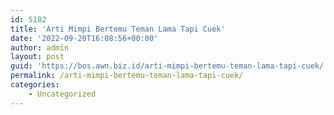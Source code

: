 ```yaml
---
id: 5182
title: 'Arti Mimpi Bertemu Teman Lama Tapi Cuek'
date: '2022-09-20T16:08:56+00:00'
author: admin
layout: post
guid: 'https://bos.awn.biz.id/arti-mimpi-bertemu-teman-lama-tapi-cuek/'
permalink: /arti-mimpi-bertemu-teman-lama-tapi-cuek/
categories:
    - Uncategorized
---
```


